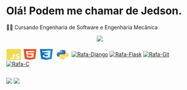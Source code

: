 # Olá! Podem me chamar de Jedson. 

 👨‍🎓 Cursando Engenharia de Software e Engenharia Mecânica

<div align="center" dir="auto">
  <a href="https://github.com/JedsonOliveira-dev/JedsonOliveira">
  <img height="180em" src="https://github-readme-stats.vercel.app/api?username=JedsonOliveira-dev&amp;show_icons=true&amp;theme=merko&amp;include_all_commits=true&amp;count_private=true" style="max-width: 100%;">
</a></div>

<div dir="auto"><br>
  <a target="_blank" rel="noopener noreferrer nofollow" href="https://raw.githubusercontent.com/devicons/devicon/master/icons/javascript/javascript-plain.svg"><img align="center" alt="Rafa-Js" height="30" width="40" src="https://raw.githubusercontent.com/devicons/devicon/master/icons/javascript/javascript-plain.svg" style="max-width: 100%;"></a>
  <a target="_blank" rel="noopener noreferrer nofollow" href="https://raw.githubusercontent.com/devicons/devicon/master/icons/html5/html5-original.svg"><img align="center" alt="Rafa-HTML" height="30" width="40" src="https://raw.githubusercontent.com/devicons/devicon/master/icons/html5/html5-original.svg" style="max-width: 100%;"></a>
  <a target="_blank" rel="noopener noreferrer nofollow" href="https://raw.githubusercontent.com/devicons/devicon/master/icons/css3/css3-original.svg"><img align="center" alt="Rafa-CSS" height="30" width="40" src="https://raw.githubusercontent.com/devicons/devicon/master/icons/css3/css3-original.svg" style="max-width: 100%;"></a>
  <a target="_blank" rel="noopener noreferrer nofollow" href="https://raw.githubusercontent.com/devicons/devicon/master/icons/python/python-original.svg"><img align="center" alt="Rafa-Python" height="30" width="40" src="https://raw.githubusercontent.com/devicons/devicon/master/icons/python/python-original.svg" style="max-width: 100%;"></a>
  <a target="_blank" rel="noopener noreferrer nofollow" href="https://cdn.jsdelivr.net/gh/devicons/devicon/icons/django/django-plain.svg"><img align="center" alt="Rafa-Django" height="30" width="40" src="https://cdn.jsdelivr.net/gh/devicons/devicon/icons/django/django-plain.svg" style="max-width: 100%;"></a>
 <a target="_blank" rel="noopener noreferrer nofollow" href="https://cdn.jsdelivr.net/gh/devicons/devicon/icons/flask/flask-original.svg"><img align="center" alt="Rafa-Flask" height="30" width="40" src="https://cdn.jsdelivr.net/gh/devicons/devicon/icons/flask/flask-original.svg" style="max-width: 100%;"></a>
  <a target="_blank" rel="noopener noreferrer nofollow" href="https://cdn.jsdelivr.net/gh/devicons/devicon/icons/git/git-original-wordmark.svg"><img align="center" alt="Rafa-Git" height="30" width="40" src="https://cdn.jsdelivr.net/gh/devicons/devicon/icons/git/git-original-wordmark.svg" style="max-width: 100%;"></a>
  <a target="_blank" rel="noopener noreferrer nofollow" href="https://cdn.jsdelivr.net/gh/devicons/devicon/icons/c/c-original.svg"><img align="center" alt="Rafa-C" height="30" width="40" src="https://cdn.jsdelivr.net/gh/devicons/devicon/icons/c/c-original.svg" style="max-width: 100%;"></a>
</div>

##

<div dir="auto">
  <a href="https://www.youtube.com/channel/UCDt8IS6roMXhOdM166XG1Tw" target="_blank" rel="nofollow"><img src="https://camo.githubusercontent.com/d79c5549652f9c7690992eb49571d216a70a480681561cbd93bfbfc77c491e54/68747470733a2f2f696d672e736869656c64732e696f2f62616467652f596f75547562652d4646303030303f7374796c653d666f722d7468652d6261646765266c6f676f3d796f7574756265266c6f676f436f6c6f723d7768697465" data-canonical-src="https://img.shields.io/badge/YouTube-FF0000?style=for-the-badge&amp;logo=youtube&amp;logoColor=white" style="max-width: 100%;"></a>
  <a href="https://www.linkedin.com/in/jos%C3%A9-jedson-0932671b3/" target="_blank" rel="nofollow"><img src="https://camo.githubusercontent.com/c00f87aeebbec37f3ee0857cc4c20b21fefde8a96caf4744383ebfe44a47fe3f/68747470733a2f2f696d672e736869656c64732e696f2f62616467652f2d4c696e6b6564496e2d2532333030373742353f7374796c653d666f722d7468652d6261646765266c6f676f3d6c696e6b6564696e266c6f676f436f6c6f723d7768697465" data-canonical-src="https://img.shields.io/badge/-LinkedIn-%230077B5?style=for-the-badge&amp;logo=linkedin&amp;logoColor=white" style="max-width: 100%;"></a>
</div>

##

